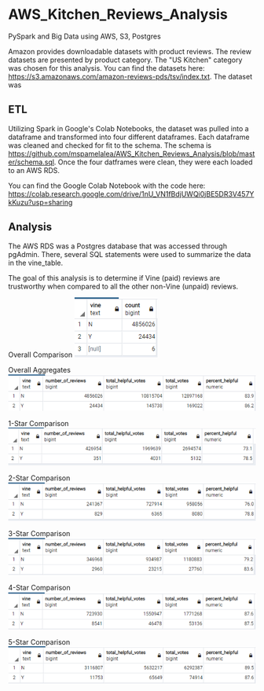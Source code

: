 # AWS_Kitchen_Reviews_Analysis
PySpark and Big Data using AWS, S3, Postgres

Amazon provides downloadable datasets with product reviews.  The review datasets are presented by product category.  The "US Kitchen" category was chosen for this analysis.  You can find the datasets here: https://s3.amazonaws.com/amazon-reviews-pds/tsv/index.txt.  The dataset was 

## ETL
Utilizing Spark in Google's Colab Notebooks, the dataset was pulled into a dataframe and transformed into four different dataframes.  Each dataframe was cleaned and checked for fit to the schema.  The schema is https://github.com/mspamelalea/AWS_Kitchen_Reviews_Analysis/blob/master/schema.sql. 
Once the four datframes were clean, they were each loaded to an AWS RDS. 

You can find the Google Colab Notebook with the code here:
https://colab.research.google.com/drive/1nU_VN1fBdjUWQi0jBE5DR3V457YkKuzu?usp=sharing


## Analysis
The AWS RDS was a Postgres database that was accessed through pgAdmin.  There, several SQL statements were used to summarize the data in the vine_table.  

The goal of this analysis is to determine if Vine (paid) reviews are trustworthy when compared to all the other non-Vine (unpaid) reviews.

Overall Comparison
![](Total_counts.PNG)

Overall Aggregates
![](Overall_aggs.PNG)

1-Star Comparison
![](1-star_aggs.PNG)

2-Star Comparison
![](2-star_aggs.PNG)

3-Star Comparison
![](3-star_aggs.PNG)

4-Star Comparison
![](4-star_aggs.PNG)

5-Star Comparison
![](5-star_aggs.PNG)